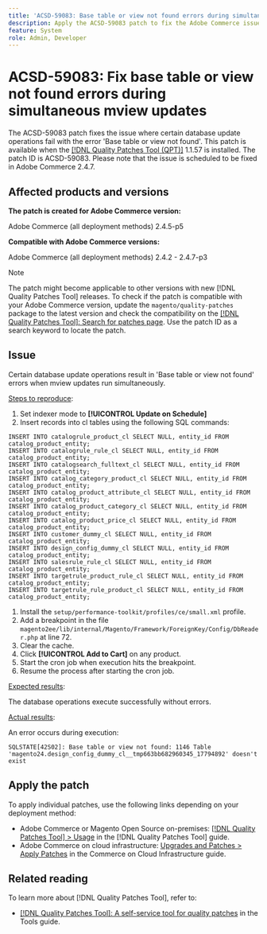```yaml
---
title: 'ACSD-59083: Base table or view not found errors during simultaneous mview updates'
description: Apply the ACSD-59083 patch to fix the Adobe Commerce issue where certain database update operations fail with the error 'Base table or view not found'.
feature: System
role: Admin, Developer
---
```

# ACSD-59083: Fix base table or view not found errors during simultaneous mview updates

The ACSD-59083 patch fixes the issue where certain database update operations fail with the error 'Base table or view not found'. This patch is available when the [[!DNL Quality Patches Tool (QPT)]](/help/tools/quality-patches-tool/quality-patches-tool-to-self-serve-quality-patches.md) 1.1.57 is installed. The patch ID is ACSD-59083. Please note that the issue is scheduled to be fixed in Adobe Commerce 2.4.7.

## Affected products and versions

**The patch is created for Adobe Commerce version:**

Adobe Commerce (all deployment methods)  2.4.5-p5

**Compatible with Adobe Commerce versions:**

Adobe Commerce (all deployment methods) 2.4.2 - 2.4.7-p3

>[!NOTE]
>
>The patch might become applicable to other versions with new [!DNL Quality Patches Tool] releases. To check if the patch is compatible with your Adobe Commerce version, update the `magento/quality-patches` package to the latest version and check the compatibility on the [[!DNL Quality Patches Tool]: Search for patches page](https://experienceleague.adobe.com/tools/commerce-quality-patches/index.html). Use the patch ID as a search keyword to locate the patch.

## Issue

Certain database update operations result in 'Base table or view not found' errors when mview updates run simultaneously.

<u>Steps to reproduce</u>:

1. Set indexer mode to **[!UICONTROL Update on Schedule]**
1. Insert records into cl tables using the following SQL commands:

```
INSERT INTO catalogrule_product_cl SELECT NULL, entity_id FROM catalog_product_entity;
INSERT INTO catalogrule_rule_cl SELECT NULL, entity_id FROM catalog_product_entity;
INSERT INTO catalogsearch_fulltext_cl SELECT NULL, entity_id FROM catalog_product_entity;
INSERT INTO catalog_category_product_cl SELECT NULL, entity_id FROM catalog_product_entity;
INSERT INTO catalog_product_attribute_cl SELECT NULL, entity_id FROM catalog_product_entity;
INSERT INTO catalog_product_category_cl SELECT NULL, entity_id FROM catalog_product_entity;
INSERT INTO catalog_product_price_cl SELECT NULL, entity_id FROM catalog_product_entity;
INSERT INTO customer_dummy_cl SELECT NULL, entity_id FROM catalog_product_entity;
INSERT INTO design_config_dummy_cl SELECT NULL, entity_id FROM catalog_product_entity;
INSERT INTO salesrule_rule_cl SELECT NULL, entity_id FROM catalog_product_entity;
INSERT INTO targetrule_product_rule_cl SELECT NULL, entity_id FROM catalog_product_entity;
INSERT INTO targetrule_rule_product_cl SELECT NULL, entity_id FROM catalog_product_entity;
```

1. Install the `setup/performance-toolkit/profiles/ce/small.xml` profile.
1. Add a breakpoint in the file `magento2ee/lib/internal/Magento/Framework/ForeignKey/Config/DbReader.php` at line 72.
1. Clear the cache.
1. Click **[!UICONTROL Add to Cart]** on any product.
1. Start the cron job when execution hits the breakpoint.
1. Resume the process after starting the cron job.

<u>Expected results</u>:

The database operations execute successfully without errors.

<u>Actual results</u>:

An error occurs during execution:

```
SQLSTATE[42S02]: Base table or view not found: 1146 Table 'magento24.design_config_dummy_cl__tmp663bb682960345_17794892' doesn't exist
```

## Apply the patch

To apply individual patches, use the following links depending on your deployment method:

* Adobe Commerce or Magento Open Source on-premises: [[!DNL Quality Patches Tool] > Usage](/help/tools/quality-patches-tool/usage.md) in the [!DNL Quality Patches Tool] guide.
* Adobe Commerce on cloud infrastructure: [Upgrades and Patches > Apply Patches](https://experienceleague.adobe.com/docs/commerce-cloud-service/user-guide/develop/upgrade/apply-patches.html) in the Commerce on Cloud Infrastructure guide.


## Related reading

To learn more about [!DNL Quality Patches Tool], refer to:

* [[!DNL Quality Patches Tool]: A self-service tool for quality patches](/help/tools/quality-patches-tool/quality-patches-tool-to-self-serve-quality-patches.md) in the Tools guide.
